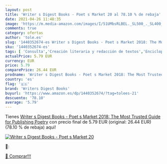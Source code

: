 ```yaml
---
layout: post
title: 'Writer s Digest Books - Poet s Market 20 al 78.10 % de rebaja'
date: 2021-04-26 11:48:35
image: 'https://m.media-amazon.com/images/I/51UMbsRLBEL._SL500_._SL400_.jpg'
comments: true
category: ofertas
author: 'tole.es'
slug: '1440352674-es Writer s Digest Books - Poet s Market 2018: The Most...'
sku: '1440352674-es'
tags: [ 'Consulta','Creación literaria y redacción de textos','Enciclopedias y obras de consulta','Gramática','Lengua, lingüística y redacción','Libros','writers digest books', ]
actualPrice: 5.79 EUR
currency: EUR
price: 5.79
comparePrice: 26.44 EUR
prodname: 'Writer s Digest Books - Poet s Market 2018: The Most Trusted Guide for Publishing Poetry'
country: 'es'
flag: '🇪🇸'
brand: 'Writers Digest Books'
buyurl: 'https://www.amazon.es/dp/1440352674/?tag=tolees-21'
descuento: '78.10'
average: '5.79'
---
```


Tienes [Writer s Digest Books - Poet s Market 2018: The Most Trusted Guide for Publishing Poetry](https://www.amazon.es/dp/1440352674/?tag=tolees-21) con precio final de  5.79 EUR (original: 26.44 EUR) (78.10 %  de rebaja) aqui!

[![Writer s Digest Books - Poet s Market 20](https://m.media-amazon.com/images/I/51UMbsRLBEL._SL500_._SL400_.jpg)](https://www.amazon.es/dp/1440352674/?tag=tolees-21)

🔎:


[🛒 Comprar!!!](https://www.amazon.es/dp/1440352674/?tag=tolees-21)
